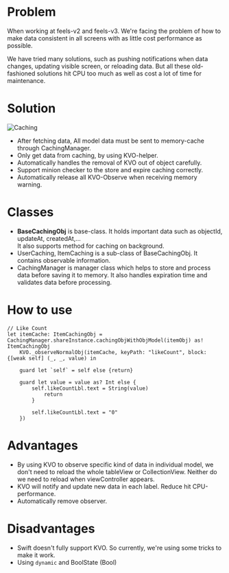 # Problem
When working at feels-v2 and feels-v3. We're facing the problem of how to make data consistent in all screens with as little cost performance as possible.  
  
We have tried many solutions, such as pushing notifications when data changes, updating visible screen, or reloading data. But all these old-fashioned solutions hit CPU too much as well as cost a lot of time for maintenance.
  
# Solution

![Caching](https://farm9.staticflickr.com/8139/29666910634_0711aacf85_o_d.jpg)
  
+ After fetching data, All model data must be sent to memory-cache through CachingManager.  
+ Only get data from caching, by using KVO-helper.  
+ Automatically handles the removal of KVO out of object carefully.  
+ Support minion checker to the store and expire caching correctly.  
+ Automatically release all KVO-Observe when receiving memory warning.  
  
# Classes
+ **BaseCachingObj** is base-class. It holds important data such as objectId, updateAt, createdAt,...  
It also supports method for caching on background.  
+ UserCaching, ItemCaching is a sub-class of BaseCachingObj. It contains observable information.
+ CachingManager is manager class which helps to store and process data before saving it to memory. It also handles expiration time and validates data before processing.  
  
# How to use 
````
// Like Count
let itemCache: ItemCachingObj = CachingManager.shareInstance.cachingObjWithObjModel(itemObj) as! ItemCachingObj
    KVO._observeNormalObj(itemCache, keyPath: "likeCount", block: {[weak self] (_, _, value) in
                
    guard let `self` = self else {return}
                
    guard let value = value as? Int else {
        self.likeCountLbl.text = String(value)
            return
        }
                
        self.likeCountLbl.text = "0"
    })
````
  
# Advantages
+ By using KVO to observe specific kind of data in individual model, we don't need to reload the whole tableView or CollectionView. Neither do we need to reload when viewController appears.  
+ KVO will notify and update new data in each label. Reduce hit CPU-performance.
+ Automatically remove observer.  
  
# Disadvantages
+ Swift doesn't fully support KVO. So currently, we're using some tricks to make it work.  
+ Using `dynamic` and BoolState (Bool)